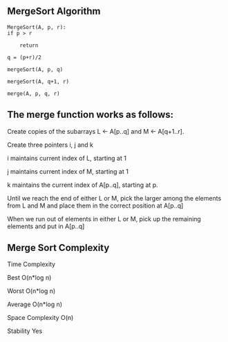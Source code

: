 ## MergeSort Algorithm


    MergeSort(A, p, r):
    if p > r 
    
        return
        
    q = (p+r)/2
    
    mergeSort(A, p, q)
    
    mergeSort(A, q+1, r)
    
    merge(A, p, q, r)
    

## The merge function works as follows:

Create copies of the subarrays L ← A[p..q] and M ← A[q+1..r].

Create three pointers i, j and k

i maintains current index of L, starting at 1

j maintains current index of M, starting at 1

k maintains the current index of A[p..q], starting at p.

Until we reach the end of either L or M, pick the larger among the elements from L and M and place them in the correct position at A[p..q]

When we run out of elements in either L or M, pick up the remaining elements and put in A[p..q]

## Merge Sort Complexity
Time Complexity	 

Best	O(n*log n)

Worst	O(n*log n)

Average	O(n*log n)

Space Complexity	O(n)

Stability	Yes
